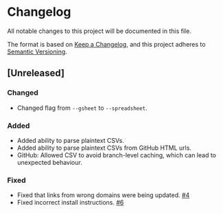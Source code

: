 # Changelog

All notable changes to this project will be documented in this file.

The format is based on [Keep a
Changelog](https://keepachangelog.com/en/1.0.0/), and this project
adheres to [Semantic Versioning](https://semver.org/spec/v2.0.0.html).

## [Unreleased]

### Changed

- Changed flag from `--gsheet` to `--spreadsheet`.

### Added

- Added ability to parse plaintext CSVs.
- Added ability to parse plaintext CSVs from GitHub HTML urls.
- GitHub: Allowed CSV to avoid branch-level caching, which can lead to
  unexpected behaviour.

### Fixed
- Fixed that links from wrong domains were being updated.
  [#4](https://github.com/hyphacoop/spreadsheet2shortlinks/issues/4)
- Fixed incorrect install instructions.
  [#6](https://github.com/hyphacoop/spreadsheet2shortlinks/issues/6)
